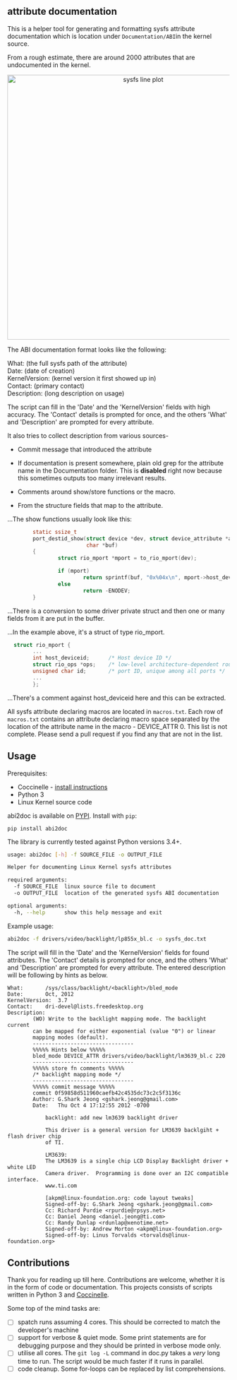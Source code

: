 ## attribute documentation

This is a helper tool for generating and formatting sysfs attribute
documentation which is location under `Documentation/ABI`in the kernel source.

From a rough estimate, there are around 2000 attributes that are undocumented in
the kernel.

<div>
    <a href="https://plot.ly/~aishpant/1/?share_key=8mG4JmyySLLYjbjTg7Uy62" target="_blank" title="sysfs line plot" style="display: block; text-align: center;"><img src="https://plot.ly/~aishpant/1.png?share_key=8mG4JmyySLLYjbjTg7Uy62" alt="sysfs line plot" style="max-width: 100%;width: 600px;"  width="600" onerror="this.onerror=null;this.src='https://plot.ly/404.png';" /></a>
</div>

The ABI documentation format looks like the following:

What:          (the full sysfs path of the attribute)  
Date:          (date of creation)  
KernelVersion: (kernel version it first showed up in)  
Contact:       (primary contact)  
Description:   (long description on usage)

The script can fill in the 'Date' and the 'KernelVersion' fields with high
accuracy. The 'Contact' details is prompted for once, and the others 'What' and
'Description' are prompted for every attribute.

It also tries to collect description from various sources-

* Commit message that introduced the attribute

* If documentation is present somewhere, plain old grep for the attribute name
  in the Documentation folder. This is **disabled** right now because this
  sometimes outputs too many irrelevant results.

* Comments around show/store functions or the macro.

* From the structure fields that map to the attribute.

...The show functions usually look like this:
```c
        static ssize_t
        port_destid_show(struct device *dev, struct device_attribute *attr,
                         char *buf)
        {
                struct rio_mport *mport = to_rio_mport(dev);

                if (mport)
                        return sprintf(buf, "0x%04x\n", mport->host_deviceid);
                else
                        return -ENODEV;
        }
```
...There is a conversion to some driver private struct and then one or many fields from
  it are put in the buffer.

...In the example above, it's a struct of type rio\_mport.
```c
  struct rio_mport {
        ...
        int host_deviceid;      /* Host device ID */
        struct rio_ops *ops;    /* low-level architecture-dependent routines */
        unsigned char id;       /* port ID, unique among all ports */
        ...
        };
```
...There's a comment against host\_deviceid here and this can be extracted.

All sysfs attribute declaring macros are located in `macros.txt`. Each row of
`macros.txt` contains an attribute declaring macro space separated by the
location of the attribute name in the macro - DEVICE\_ATTR 0. This list is not
complete. Please send a pull request if you find any that are not in the list.


## Usage

Prerequisites:
- Coccinelle - [install instructions](http://coccinelle.lip6.fr/download.php)
- Python 3
- Linux Kernel source code

abi2doc is available on [PYPI](). Install with `pip`:

`pip install abi2doc`

The library is currently tested against Python versions 3.4+.

```bash
usage: abi2doc [-h] -f SOURCE_FILE -o OUTPUT_FILE

Helper for documenting Linux Kernel sysfs attributes

required arguments:
  -f SOURCE_FILE  linux source file to document
  -o OUTPUT_FILE  location of the generated sysfs ABI documentation

optional arguments:
  -h, --help      show this help message and exit
```

Example usage:

```bash
abi2doc -f drivers/video/backlight/lp855x_bl.c -o sysfs_doc.txt
```

The script will fill in the 'Date' and the 'KernelVersion' fields for found
attributes. The 'Contact' details is prompted for once, and the others 'What' and
'Description' are prompted for every attribute. The entered description will be
following by hints as below.


```
What:		/sys/class/backlight/<backlight>/bled_mode
Date:		Oct, 2012
KernelVersion:	3.7
Contact:	dri-devel@lists.freedesktop.org
Description:
		(WO) Write to the backlight mapping mode. The backlight current
		can be mapped for either exponential (value "0") or linear
		mapping modes (default).
		--------------------------------
		%%%%% Hints below %%%%%
		bled_mode DEVICE_ATTR drivers/video/backlight/lm3639_bl.c 220
		--------------------------------
		%%%%% store fn comments %%%%%
		/* backlight mapping mode */
		--------------------------------
		%%%%% commit message %%%%%
		commit 0f59858d511960caefb42c4535dc73c2c5f3136c
		Author: G.Shark Jeong <gshark.jeong@gmail.com>
		Date:   Thu Oct 4 17:12:55 2012 -0700

		    backlight: add new lm3639 backlight driver

		    This driver is a general version for LM3639 backlgiht + flash driver chip
		    of TI.

		    LM3639:
		    The LM3639 is a single chip LCD Display Backlight driver + white LED
		    Camera driver.  Programming is done over an I2C compatible interface.
		    www.ti.com

		    [akpm@linux-foundation.org: code layout tweaks]
		    Signed-off-by: G.Shark Jeong <gshark.jeong@gmail.com>
		    Cc: Richard Purdie <rpurdie@rpsys.net>
		    Cc: Daniel Jeong <daniel.jeong@ti.com>
		    Cc: Randy Dunlap <rdunlap@xenotime.net>
		    Signed-off-by: Andrew Morton <akpm@linux-foundation.org>
		    Signed-off-by: Linus Torvalds <torvalds@linux-foundation.org>
```

## Contributions

Thank you for reading up till here. Contributions are welcome, whether it is in
the form of code or documentation. This projects consists of scripts written in
Python 3 and [Coccinelle](http://coccinelle.lip6.fr/).

Some top of the mind tasks are:

- [ ] spatch runs assuming 4 cores. This should be corrected to match the
  developer's machine
- [ ] support for verbose & quiet mode. Some print statements are for debugging
  purpose and they should be printed in verbose mode only.
- [ ] utilise all cores. The `git log -L` command in doc.py takes a _very_ long
  time to run. The script would be much faster if it runs in parallel.
- [ ] code cleanup. Some for-loops can be replaced by list comprehensions.
